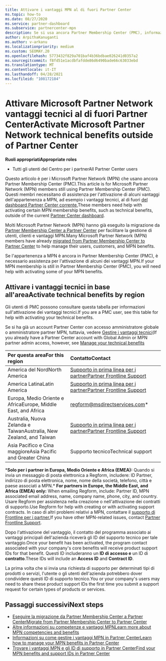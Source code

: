 ```yaml
---
title: Attivare i vantaggi MPN al di fuori Partner Center
ms.topic: how-to
ms.date: 08/27/2020
ms.service: partner-dashboard
ms.subservice: partnercenter-mpn
description: Se si usa ancora Partner Membership Center (PMC), informazioni su chi contattare per attivare i vantaggi del supporto tecnico MPN e fornire id di supporto per i vantaggi.
author: ArpithaKanuganti
ms.author: v-arkanu
ms.localizationpriority: medium
ms.custom: SEOMAY.20
ms.openlocfilehash: 5773432f829a701baf4b36bdbae026241d0357a2
ms.sourcegitcommit: f8fd51e1acdbfafdde86d6490bade66c63033ebd
ms.translationtype: MT
ms.contentlocale: it-IT
ms.lasthandoff: 04/28/2021
ms.locfileid: "108172184"
---
```

# <a name="activate-microsoft-partner-network-technical-benefits-outside-of-partner-center"></a><span data-ttu-id="48929-103">Attivare Microsoft Partner Network vantaggi tecnici al di fuori Partner Center</span><span class="sxs-lookup"><span data-stu-id="48929-103">Activate Microsoft Partner Network technical benefits outside of Partner Center</span></span>


<span data-ttu-id="48929-104">**Ruoli appropriati**</span><span class="sxs-lookup"><span data-stu-id="48929-104">**Appropriate roles**</span></span>

- <span data-ttu-id="48929-105">Tutti gli utenti del Centro per i partner</span><span class="sxs-lookup"><span data-stu-id="48929-105">All Partner Center users</span></span>

<span data-ttu-id="48929-106">Questo articolo è per i Microsoft Partner Network (MPN) che usano ancora Partner Membership Center (PMC).</span><span class="sxs-lookup"><span data-stu-id="48929-106">This article is for Microsoft Partner Network (MPN) members still using Partner Membership Center (PMC).</span></span> <span data-ttu-id="48929-107">Questi membri necessitano di assistenza per l'attivazione di alcuni vantaggi dell'appartenenza a MPN, ad esempio i vantaggi tecnici, al di fuori [del dashboard Partner Center corrente.](https://partner.microsoft.com/dashboard)</span><span class="sxs-lookup"><span data-stu-id="48929-107">These members need help with activating certain MPN membership benefits, such as technical benefits, outside of the current [Partner Center dashboard](https://partner.microsoft.com/dashboard).</span></span>

<span data-ttu-id="48929-108">Molti Microsoft Partner Network (MPN) hanno già eseguito la migrazione da [Partner Membership Center a Partner Center](prepare-pmc-pc-migration.md) per facilitare la gestione di utenti, clienti e vantaggi MPN.</span><span class="sxs-lookup"><span data-stu-id="48929-108">Many Microsoft Partner Network (MPN) members have already [migrated from Partner Membership Center to Partner Center](prepare-pmc-pc-migration.md) to help manage their users, customers, and MPN benefits.</span></span>

<span data-ttu-id="48929-109">Se l'appartenenza a MPN è ancora in Partner Membership Center (PMC), è necessario assistenza per l'attivazione di alcuni dei vantaggi MPN.</span><span class="sxs-lookup"><span data-stu-id="48929-109">If your MPN membership is still in Partner Membership Center (PMC), you will need help with activating some of your MPN benefits.</span></span>

## <a name="activate-technical-benefits-by-region"></a><span data-ttu-id="48929-110">Attivare i vantaggi tecnici in base all'area</span><span class="sxs-lookup"><span data-stu-id="48929-110">Activate technical benefits by region</span></span>

<span data-ttu-id="48929-111">Gli utenti di PMC possono consultare questa tabella per informazioni sull'attivazione dei vantaggi tecnici.</span><span class="sxs-lookup"><span data-stu-id="48929-111">If you are a PMC user, see this table for help with activating your technical benefits.</span></span>

<span data-ttu-id="48929-112">Se si ha già un account Partner Center con accesso amministratore globale o amministratore partner MPN, tuttavia, vedere [Gestire i vantaggi tecnici](https://docs.microsoft.com/partner-center/manage-your-partner-network-benefits#manage-technical-benefits)</span><span class="sxs-lookup"><span data-stu-id="48929-112">(If you already have a Partner Center account with Global Admin or MPN partner admin access, however, see [Manage your technical benefits](https://docs.microsoft.com/partner-center/manage-your-partner-network-benefits#manage-technical-benefits)</span></span>

|<span data-ttu-id="48929-113">Per questa area</span><span class="sxs-lookup"><span data-stu-id="48929-113">For this region</span></span>  | <span data-ttu-id="48929-114">Contatto</span><span class="sxs-lookup"><span data-stu-id="48929-114">Contact</span></span> |
|:--------|:------------|
|<span data-ttu-id="48929-115">America del Nord</span><span class="sxs-lookup"><span data-stu-id="48929-115">North America</span></span>  | [<span data-ttu-id="48929-116">Supporto in prima linea per i partner</span><span class="sxs-lookup"><span data-stu-id="48929-116">Partner Frontline Support</span></span>](https://partner.microsoft.com/support?issueid=300-0042)  |
|<span data-ttu-id="48929-117">America Latina</span><span class="sxs-lookup"><span data-stu-id="48929-117">Latin America</span></span>  | [<span data-ttu-id="48929-118">Supporto in prima linea per i partner</span><span class="sxs-lookup"><span data-stu-id="48929-118">Partner Frontline Support</span></span>](https://partner.microsoft.com/support?issueid=300-0042)  |
|<span data-ttu-id="48929-119">Europa, Medio Oriente e Africa</span><span class="sxs-lookup"><span data-stu-id="48929-119">Europe, Middle East, and Africa</span></span>  | [regform@msdirectservices.com](mailto:regform@msdirectservices.com)*  |
|<span data-ttu-id="48929-120">Australia, Nuova Zelanda e Taiwan</span><span class="sxs-lookup"><span data-stu-id="48929-120">Australia, New Zealand, and Taiwan</span></span>  | [<span data-ttu-id="48929-121">Supporto in prima linea per i partner</span><span class="sxs-lookup"><span data-stu-id="48929-121">Partner Frontline Support</span></span>](https://partner.microsoft.com/support?issueid=300-0042)  |
|<span data-ttu-id="48929-122">Asia Pacifico e Cina maggiore</span><span class="sxs-lookup"><span data-stu-id="48929-122">Asia Pacific and Greater China</span></span>  | <span data-ttu-id="48929-123">Supporto tecnico</span><span class="sxs-lookup"><span data-stu-id="48929-123">Technical support</span></span>  |

<span data-ttu-id="48929-124">\***Solo per i partner in Europa, Medio Oriente e Africa (EMEA):** Quando si invia un messaggio di posta elettronica a Regform, includere: ID Partner, indirizzo di posta elettronica, nome, nome della società, telefono, città e paese associati a MPN.</span><span class="sxs-lookup"><span data-stu-id="48929-124">\* **For partners in Europe, the Middle East, and Africa (EMEA) only:** When emailing Regform, include: Partner ID, MPN associated email address, name, company name, phone, city, and country.</span></span> <span data-ttu-id="48929-125">Usare Regform per assistenza nella creazione o nell'attivazione dei contratti di supporto.</span><span class="sxs-lookup"><span data-stu-id="48929-125">Use Regform for help with creating or with activating support contracts.</span></span> <span data-ttu-id="48929-126">In caso di altri problemi relativi a MPN, contattare il [supporto di Frontline per i partner.](https://partner.microsoft.com/support?issueid=300-0042)</span><span class="sxs-lookup"><span data-stu-id="48929-126">If you have other MPN-related issues, contact [Partner Frontline Support](https://partner.microsoft.com/support?issueid=300-0042).</span></span>

<span data-ttu-id="48929-127">Dopo l'attivazione del vantaggio, il contatto del programma associato ai vantaggi principali dell'azienda riceverà gli ID del supporto tecnico per tale vantaggio.</span><span class="sxs-lookup"><span data-stu-id="48929-127">Once your benefit has been activated, the program contact associated with your company's core benefits will receive product support IDs for that benefit.</span></span> <span data-ttu-id="48929-128">Questi ID includeranno un **ID di accesso e** un ID di **contratto**.</span><span class="sxs-lookup"><span data-stu-id="48929-128">These IDs will include an **Access ID** and **Contract ID**.</span></span> 

<span data-ttu-id="48929-129">La prima volta che si invia una richiesta di supporto per determinati tipi di prodotti o servizi, l'utente o gli utenti dell'azienda potrebbero dover condividere questi ID di supporto tecnico.</span><span class="sxs-lookup"><span data-stu-id="48929-129">You or your company's users may need to share these product support IDs the first time you submit a support request for certain types of products or services.</span></span>

## <a name="next-steps"></a><span data-ttu-id="48929-130">Passaggi successivi</span><span class="sxs-lookup"><span data-stu-id="48929-130">Next steps</span></span>

- [<span data-ttu-id="48929-131">Eseguire la migrazione da Partner Membership Center a Partner Center</span><span class="sxs-lookup"><span data-stu-id="48929-131">Migrate from Partner Membership Center to Partner Center</span></span>](prepare-pmc-pc-migration.md)
- [<span data-ttu-id="48929-132">Altre informazioni su competenze e vantaggi MPN</span><span class="sxs-lookup"><span data-stu-id="48929-132">Learn more about MPN competencies and benefits</span></span>](learn-about-competencies.md)
- [<span data-ttu-id="48929-133">Informazioni su come gestire i vantaggi MPN in Partner Center</span><span class="sxs-lookup"><span data-stu-id="48929-133">Learn how to manage your MPN benefits in Partner Center</span></span>](manage-your-partner-network-benefits.md)
- [<span data-ttu-id="48929-134">Trovare i vantaggi MPN e gli ID di supporto in Partner Center</span><span class="sxs-lookup"><span data-stu-id="48929-134">Find your MPN benefits and support IDs in Partner Center</span></span>](mpn-find-benefits.md)
